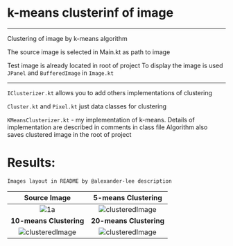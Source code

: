 # k-means clusterinf of image
-----------------------------

Clustering of image by k-means algorithm

The source image is selected in Main.kt as path to image

Test image is already located in root of project
To display the image is used `JPanel` and `BufferedImage` in `Image.kt`

-----------------------------

`IClusterizer.kt` allows you to add others implementations of clustering

`Cluster.kt` and `Pixel.kt` just data classes for clustering

`KMeansClusterizer.kt` - my implementation of k-means. Details of implementation are described in comments in class file
Algorithm also saves clustered image in the root of project


# Results:

`Images layout in README by @alexander-lee description`

| **Source Image**  | **5-means Clustering** |
| :---:  | :---:  |
|![1a](https://user-images.githubusercontent.com/63087212/124328606-9e270e80-db92-11eb-9766-c1891f965c07.jpg)|![clusteredImage](https://user-images.githubusercontent.com/63087212/124328972-48069b00-db93-11eb-8b61-309b4d9c7a28.jpg)|
| **10-means Clustering**  | **20-means Clustering** |
|![clusteredImage](https://user-images.githubusercontent.com/63087212/124329076-7a17fd00-db93-11eb-8d61-bb60be29151c.jpg)|![clusteredImage](https://user-images.githubusercontent.com/63087212/124329346-f3afeb00-db93-11eb-9444-3be914361ccd.jpg)|
